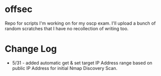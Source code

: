 # offsec

Repo for scripts I'm working on for my oscp exam. 
I'll upload a  bunch of random scratches that I have no recollection of writing too.

# Change Log
* 5/31 - added automatic get & set target IP Address range based on public IP Address for initial Nmap Discovery Scan.

